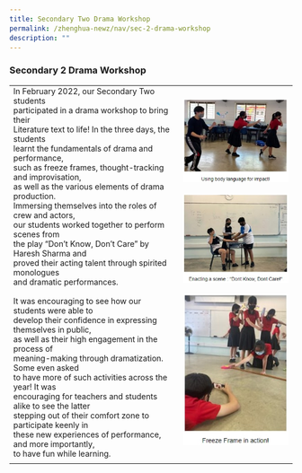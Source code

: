 ```yaml
---
title: Secondary Two Drama Workshop
permalink: /zhenghua-newz/nav/sec-2-drama-workshop
description: ""
---
```

### Secondary 2 Drama Workshop

|  |  |
|---|---|
| In February 2022, our Secondary Two students<br> participated in a drama workshop to bring their<br> Literature text to life! In the three days, the students<br> learnt the fundamentals of drama and performance,<br> such as freeze frames, thought-tracking and improvisation,<br> as well as the various elements of drama production.<br> Immersing themselves into the roles of crew and actors,<br> our students worked together to perform scenes from<br> the play “Don’t Know, Don’t Care” by Haresh Sharma and <br>proved their acting talent through spirited monologues<br> and dramatic performances.<br><br>It was encouraging to see how our students were able to <br>develop their confidence in expressing themselves in public,<br> as well as their high engagement in the process of <br>meaning-making through dramatization. Some even asked <br>to have more of such activities across the year! It was <br>encouraging for teachers and students alike to see the latter<br> stepping out of their comfort zone to participate keenly in <br>these new experiences of performance, and more importantly, <br>to have fun while learning.| ![](/images/sec%202%20drama%201.jpg)<br><br>![](/images/sec%202%20drama%202.jpg)<br><br>![](/images/sec%202%20drama%203.jpg)
|  |  |